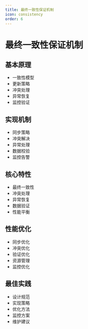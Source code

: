 ```yaml
---
title: 最终一致性保证机制
icon: consistency
order: 6
---
```


# 最终一致性保证机制

## 基本原理
- 一致性模型
- 更新策略
- 冲突处理
- 异常恢复
- 监控验证

## 实现机制
- 同步策略
- 冲突解决
- 异常处理
- 数据校验
- 监控告警

## 核心特性
- 最终一致性
- 冲突处理
- 异常恢复
- 数据验证
- 性能平衡

## 性能优化
- 同步优化
- 冲突优化
- 验证优化
- 资源管理
- 监控优化

## 最佳实践
- 设计规范
- 实现策略
- 优化方法
- 监控方案
- 维护建议
